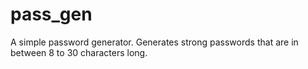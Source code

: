 # pass_gen

A simple password generator. Generates strong passwords that are in between 8 to 30 characters long.
